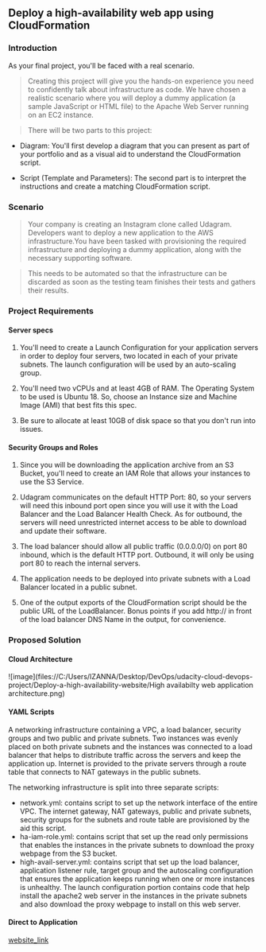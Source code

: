 ## Deploy a high-availability web app using CloudFormation
### Introduction
As your final project, you'll be faced with a real scenario.

> Creating this project will give you the hands-on experience you need to confidently talk about infrastructure as code. We have chosen a realistic scenario where you will deploy a dummy application (a sample JavaScript or HTML file) to the Apache Web Server running on an EC2 instance.

> There will be two parts to this project:

 - Diagram: You'll first develop a diagram that you can present as part of your portfolio and as a visual aid to understand the CloudFormation script.

 - Script (Template and Parameters): The second part is to interpret the instructions and create a matching CloudFormation script.

 ### Scenario

> Your company is creating an Instagram clone called Udagram. Developers want to deploy a new application to the AWS infrastructure.You have been tasked with provisioning the required infrastructure and deploying a dummy application, along with the necessary supporting software.

> This needs to be automated so that the infrastructure can be discarded as soon as the testing team finishes their tests and gathers their results.


### Project Requirements

#### Server specs
1. You'll need to create a Launch Configuration for your application servers in order to deploy four servers, two located in each of your private subnets. The launch configuration will be used by an auto-scaling group.

2. You'll need two vCPUs and at least 4GB of RAM. The Operating System to be used is Ubuntu 18. So, choose an Instance size and Machine Image (AMI) that best fits this spec.

3. Be sure to allocate at least 10GB of disk space so that you don't run into issues. 

#### Security Groups and Roles

1. Since you will be downloading the application archive from an S3 Bucket, you'll need to create an IAM Role that allows your instances to use the S3 Service.

2. Udagram communicates on the default HTTP Port: 80, so your servers will need this inbound port open since you will use it with the Load Balancer and the Load Balancer Health Check. As for outbound, the servers will need unrestricted internet access to be able to download and update their software.

3. The load balancer should allow all public traffic (0.0.0.0/0) on port 80 inbound, which is the default HTTP port. Outbound, it will only be using port 80 to reach the internal servers.

4. The application needs to be deployed into private subnets with a Load Balancer located in a public subnet.

5. One of the output exports of the CloudFormation script should be the public URL of the LoadBalancer. Bonus points if you add http:// in front of the load balancer DNS Name in the output, for convenience.


### Proposed Solution

#### Cloud Architecture

![image](files://C:/Users/IZANNA/Desktop/DevOps/udacity-cloud-devops-project/Deploy-a-high-availability-website/High availabilty web application architecture.png)

#### YAML Scripts
A networking infrastructure containing a VPC, a load balancer, security groups and two public and private subnets. Two instances was evenly placed on both private subnets and the instances was connected to a load balancer that helps to distribute traffic across the servers and keep the application up. Internet is provided to the private servers through a route table that connects to NAT gateways in the public subnets.

The networking infrastructure is split into three separate scripts:
 - network.yml: contains script to set up the network interface of the entire VPC. The internet gateway, NAT gateways, public and private subnets, security groups for the subnets and route table are provisioned by the aid this script.
 - ha-iam-role.yml: contains script that set up the read only permissions that enables the instances in the private subnets to download the proxy webpage from the S3 bucket.
 - high-avail-server.yml: contains script that set up the load balancer, application listener rule, target group and the autoscaling configuration that ensures the application keeps running when one or more instances is unhealthy. The launch configuration portion contains code that help install the apache2 web server in the instances in the private subnets and also download the proxy webpage to install on this web server.

#### Direct to Application
[website_link](http://ha-se-WebAp-1F7N19666XXFS-586627653.us-east-1.elb.amazonaws.com)

